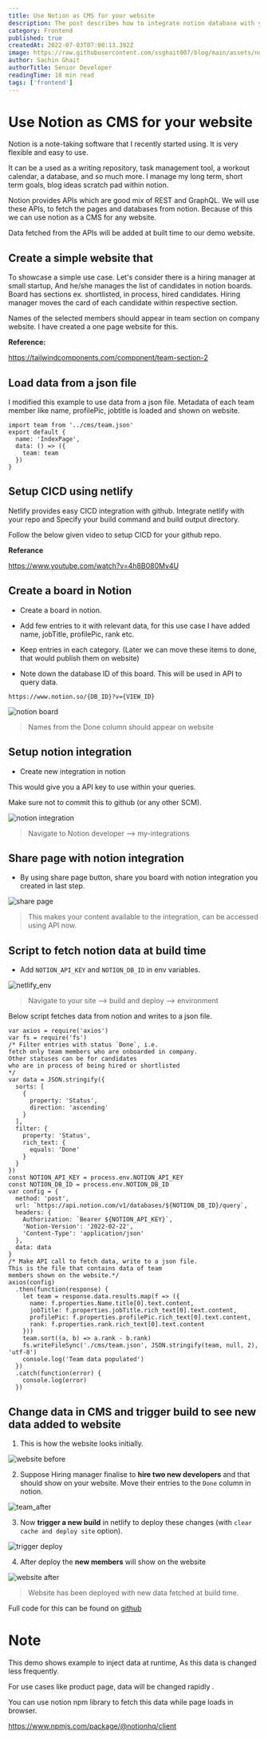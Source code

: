 ```yaml
---
title: Use Notion as CMS for your website
description: The post describes how to integrate notion database with your website.
category: Frontend
published: true
createdAt: 2022-07-03T07:00:13.392Z
image: https://raw.githubusercontent.com/ssghait007/blog/main/assets/notion-as-cms-header.webp
author: Sachin Ghait
authorTitle: Senior Developer
readingTime: 10 min read
tags: ['frontend']
---
```


# Use Notion as CMS for your website

Notion is a note-taking software that I recently started using. It is very flexible and easy to use.

It can be a used as a writing repository, task management tool, a workout calendar, a database, and so much more. I manage my long term, short term goals, blog ideas scratch pad within notion.

Notion provides APIs which are good mix of REST and GraphQL. We will use these APIs, to fetch the pages and databases from notion. Because of this we can use notion as a CMS for any website.

Data fetched from the APIs will be added at built time to our demo website.

## Create a simple website that

To showcase a simple use case.
Let's consider there is a hiring manager at small startup, And he/she manages the list of candidates in notion boards.
Board has sections ex. shortlisted, in process, hired candidates. Hiring manager moves the card of each candidate within respective section.

Names of the selected members should appear in team section on company website. I have created a one page website for this.

**Reference:**

https://tailwindcomponents.com/component/team-section-2

## Load data from a json file

I modified this example to use data from a json file.
Metadata of each team member like name, profilePic, jobtitle is loaded and shown on website.

```js{1,3-5}
import team from '../cms/team.json'
export default {
  name: 'IndexPage',
  data: () => ({
    team: team
  })
}
```

## Setup CICD using netlify

Netlify provides easy CICD integration with github.
Integrate netlify with your repo and Specify your build command and build output directory.

Follow the below given video to setup CICD for your github repo.

**Referance**

https://www.youtube.com/watch?v=4h8B080Mv4U

## Create a board in Notion

- Create a board in notion.

- Add few entries to it with relevant data, for this use case I have added name, jobTitle, profilePic, rank etc.

- Keep entries in each category. (Later we can move these items to done, that would publish them on website)

- Note down the database ID of this board. This will be used in API to query data.

`https://www.notion.so/{DB_ID}?v={VIEW_ID}`

![notion board](https://raw.githubusercontent.com/ssghait007/blog/main/assets/team_before.webp)

> Names from the Done column should appear on website

## Setup notion integration

- Create new integration in notion

This would give you a API key to use within your queries.

Make sure not to commit this to github (or any other SCM).

![notion integration](https://raw.githubusercontent.com/ssghait007/blog/main/assets/notion_integration.webp)

> Navigate to Notion developer --> my-integrations

## Share page with notion integration

- By using share page button, share you board with notion integration you created in last step.

![share page](https://raw.githubusercontent.com/ssghait007/blog/main/assets/share_notion_page.webp)

> This makes your content available to the integration, can be accessed using API now.

## Script to fetch notion data at build time

- Add `NOTION_API_KEY` and `NOTION_DB_ID` in env variables.

![netlify_env](https://raw.githubusercontent.com/ssghait007/blog/main/assets/netlify_env.webp)

> Navigate to your site --> build and deploy --> environment

Below script fetches data from notion and writes to a json file.

```js{1,3-5}
var axios = require('axios')
var fs = require('fs')
/* Filter entries with status `Done`, i.e.
fetch only team members who are onboarded in company.
Other statuses can be for candidates
who are in process of being hired or shortlisted
*/
var data = JSON.stringify({
  sorts: [
    {
      property: 'Status',
      direction: 'ascending'
    }
  ],
  filter: {
    property: 'Status',
    rich_text: {
      equals: 'Done'
    }
  }
})
const NOTION_API_KEY = process.env.NOTION_API_KEY
const NOTION_DB_ID = process.env.NOTION_DB_ID
var config = {
  method: 'post',
  url: `https://api.notion.com/v1/databases/${NOTION_DB_ID}/query`,
  headers: {
    Authorization: `Bearer ${NOTION_API_KEY}`,
    'Notion-Version': '2022-02-22',
    'Content-Type': 'application/json'
  },
  data: data
}
/* Make API call to fetch data, write to a json file.
This is the file that contains data of team
members shown on the website.*/
axios(config)
  .then(function(response) {
    let team = response.data.results.map(f => ({
      name: f.properties.Name.title[0].text.content,
      jobTitle: f.properties.jobTitle.rich_text[0].text.content,
      profilePic: f.properties.profilePic.rich_text[0].text.content,
      rank: f.properties.rank.rich_text[0].text.content
    }))
    team.sort((a, b) => a.rank - b.rank)
    fs.writeFileSync('./cms/team.json', JSON.stringify(team, null, 2), 'utf-8')
    console.log('Team data populated')
  })
  .catch(function(error) {
    console.log(error)
  })
```

## Change data in CMS and trigger build to see new data added to website

1. This is how the website looks initially.

![website before](https://raw.githubusercontent.com/ssghait007/blog/main/assets/site_before.webp)

2. Suppose Hiring manager finalise to **hire two new developers** and that should show on your website. Move their entries to the `Done` column in notion.

![team_after](https://raw.githubusercontent.com/ssghait007/blog/main/assets/team_after.webp)

3. Now **trigger a new build** in netlify to deploy these changes (with `clear cache and deploy site` option).

![trigger deploy](https://raw.githubusercontent.com/ssghait007/blog/main/assets/netlify_deploy.webp)

4. After deploy the **new members** will show on the website

![website after](https://raw.githubusercontent.com/ssghait007/blog/main/assets/site_after.webp)

> Website has been deployed with new data fetched at build time.

Full code for this can be found on [github](https://github.com/ssghait007/notion-as-cms)

# Note

This demo shows example to inject data at runtime, As this data is changed less frequently.

For use cases like product page, data will be changed rapidly .

You can use notion npm library to fetch this data while page loads in browser.

https://www.npmjs.com/package/@notionhq/client
